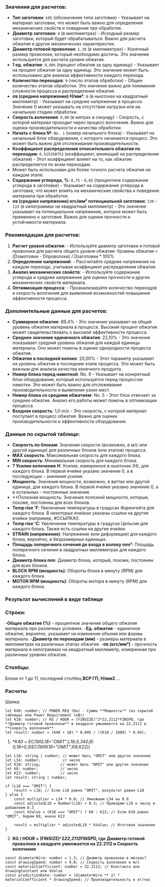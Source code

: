 
### Значения для расчетов:

- **Тип заготовки**: `k85` (обозначение типа заготовки) - Указывает на материал заготовки, что может быть важно для определения механических свойств и поведения при обработке.
- **Диаметр заготовки**: `4` (в миллиметрах) - Исходный размер заготовки, который будет обрабатываться. Важно для расчета обжатия и других механических характеристик.
- **Диаметр готовой проволоки**: `1,30` (в миллиметрах) - Конечный размер проволоки, который необходимо достичь. Это значение используется для расчета уровня обжатия.
- **1 ед. обжатие**: `0,00%` (процент обжатия за одну единицу) - Указывает на процент обжатия за одну единицу. Это значение может быть использовано для анализа эффективности каждого перехода.
- **Количество переходов**: `9` (число этапов обработки) - Общее количество этапов обработки. Это значение важно для понимания сложности процесса и распределения обжатия.
- **σв (среднее напряжение) Н/мм²**: `0` (в ньютонах на квадратный миллиметр) - Указывает на среднее напряжение в процессе. Значение 0 может указывать на отсутствие нагрузки или на начальную стадию обработки.
- **Скорость волочения**: `9,00` (в метрах в секунду) - Скорость, с которой материал проходит через процесс волочения. Важно для оценки производительности и качества обработки.
- **Начать с блока №**: `No. 1` (номер начального блока) - Указывает на начальный блок оборудования, с которого начинается процесс. Это может быть важно для отслеживания производительности.
- **Коэффициент распределения относительного обжатия по переходам**: `0,525350753` (коэффициент, влияющий на распределение обжатия) - Этот коэффициент влияет на то, как обжатие распределяется по всем переходам.
- Может быть использован для более точного расчета обжатия на каждом этапе.
- **Содержание углерода, %**: `0,75` - `0,85` (процентное содержание углерода в заготовке) - Указывает на содержание углерода в заготовке, что может влиять на механические свойства и поведение материала при обработке.
- **σв (среднее напряжение) кгс/мм² потенциальной заготовки**: `130` - `133` (в килограммах на квадратный миллиметр) - Это значение указывает на потенциальное напряжение, которое может быть применено к заготовке. Важно для оценки прочности и устойчивости материала.

### Рекомендации для расчетов:

1. **Расчет уровня обжатия**: - Используйте диаметр заготовки и готовой проволоки для расчета общего уровня обжатия: Уровень обжатия = (Dзакотовки - Dпроволоки) / Dзаготовки * 100%
2. **Определение напряжений**: - Рассчитайте среднее напряжение на каждом переходе, учитывая коэффициент распределения обжатия.
3. **Анализ механических свойств**: - Используйте содержание углерода и среднее напряжение для оценки прочности и других механических свойств материала.
4. **Оптимизация процесса**: - Проанализируйте количество переходов и скорость волочения для выявления возможностей повышения эффективности процесса.


### Дополнительные данные для расчетов:

- **Суммарное обжатие**: 89,4% - Это значение указывает на общий уровень обжатия материала в процессе. Высокий процент обжатия может свидетельствовать о высокой эффективности процесса.
- **Среднее значение единичного обжатия**: 22,10% - Это значение показывает средний уровень обжатия для каждой единицы материала. Оно может помочь в оценке однородности процесса обжатия.
- **Обжатие в последней волоке**: 20,00% - Этот параметр указывает на уровень обжатия в последнем этапе процесса. Это может быть важным для анализа качества конечного продукта.
- **Номер блока перед намоткой**: No. 9 - Указывает на конкретный блок оборудования, который используется перед процессом намотки. Это может быть важно для отслеживания производительности и выявления узких мест.
- **Номер блока со средним обжатием**: No. 5 - Этот блок отвечает за среднее обжатие. Анализ его работы может помочь в оптимизации процесса.
- **Входная скорость**: 1,0 m/s - Это скорость, с которой материал поступает в процесс обжатия. Важно для оценки производительности и эффективности оборудования.

### Данные по скрытой таблице:
- **Скорость по блокам**: Значения скорости (возможно, в м/с или другой единице) для различных блоков (или этапов) процесса.
- **MAX скорость**: Максимальная скорость для каждого блока.
- **MIN скорость**: Минимальная скорость для каждого блока.
- **? Усилие волочение Н**: Усилие, измеренное в ньютонах (Н), для каждого блока. В первой ячейке указано значение 0, а в последующих - значения усилия.
- **Мощность**: Значения мощности, возможно, в ваттах или другой единице, для каждого блока. В первой ячейке указано значение 0, а в остальных - постоянные значения.
- **Полезная мощность: Значения полезной мощности, которые, похоже, постоянны для всех блоков.
- **Temp rise 'F**: Увеличение температуры в градусах Фаренгейта для каждого блока. В некоторых ячейках указаны ссылки на другие ячейки (например, #ССЫЛКА!).
- **Temp rise 'C**: Увеличение температуры в градусах Цельсия для каждого блока. Также есть ссылки на другие ячейки.
- **STRAIN (напряжение)**: Напряжение (или деформация) для каждого блока, вероятно, в безразмерных единицах.
- **Площадь поперечного сечения до входа в волоку mm²**: Площадь поперечного сечения в квадратных миллиметрах для каждого блока.
- **Диаметр блока mm**: Диаметр блока, который, похоже, постоянен для всех блоков.
- **BLOCK RPM (мощность)**: Обороты блока в минуту (RPM) для каждого блока.
- **MOTOR RPM (мощность)**: Обороты мотора в минуту (RPM) для каждого блока.


### Результат вычислений в виде таблице
### Строки:
-**Общее обжатие (%)** - процентное значение общего обжатия материала при различных условиях.
-**Ед. обжатие** - единичное обжатие, вероятно, указывает на изменение объема или формы материала.
-**Диаметр по переходам (мм)** - размеры материала в миллиметрах на различных этапах обжатия.
-**σв (кгс/мм²)** - прочность материала в килограммах на квадратный миллиметр, измеренная при различных уровнях обжатия.
### Столбцы:
Блоки от 1 до 11, последний столбец **ВСР ГП, Н/мм2**
...


### Расчеты
Шапка:
```
let K40: number; // POWER REQ (Kw) - Сумма **Мощность** (из скрытой таблицы) или Power Requirement (кВт)
let K10: number; // KG / HOUR = (FINSIZE)^2*22,2112*FINSPD, где **Диаметр готовой проволоки** в квадрате умножается на 22.2112 и **Скорость волочения**
let result: number = (K40 + 10) * 0.045 / ((K10 / 1000) * 0.94);
```
1. **K40 = ЕСЛИ(L18="OMIT";L18;(L34*0,8)*(L18+0,3)*ЕСЛИ(K18="OMIT";K8;K22))**
```
let L18: string | number; // может быть "OMIT" или другое значение
let L34: number;          // число
let K18: string;         // может быть "OMIT" или другое значение
let K8: number;          // число
let K22: number;         // число
let result: string | number;

if (L18 === "OMIT") {
    result = L18; // Если L18 равно "OMIT", результат равен L18
} else {
    const multiplier = L34 * 0.8; // Умножаем L34 на 0.8
    const adjustedL18 = Number(L18) + 0.3; // Приводим L18 к числу и добавляем 0.3
    const kValue = (K18 === "OMIT") ? K8 : K22; // Если K18 равно "OMIT", берем K8, иначе K22

    result = multiplier * adjustedL18 * kValue; // Итоговое значение
}
```

2. **KG / HOUR = (FINSIZE)^2*22,2112*FINSPD, где **Диаметр готовой проволоки** в квадрате умножается на 22.2112 и **Скорость волочения****
```
const diameterWire: number = 1.3; // Диаметр проволоки в метрах?
const drawingSpeed: number = 9.0; // Скорость волочения в м/с
const materialCoefficient: number = 22.2112; // Константа или drawingConstant или kValue
const productionRate: number = (diameterWire ** 2) * materialCoefficient * drawingSpeed; // Производительность в кг/час
```
